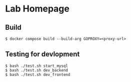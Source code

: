 # Lab Homepage

## Build

```shell
$ docker compose build --build-arg GOPROXY=<proxy-url>
```

## Testing for devlopment

```shell
$ bash ./test.sh start_mysql
$ bash ./test.sh dev_backend
$ bash ./test.sh dev_frontend
```